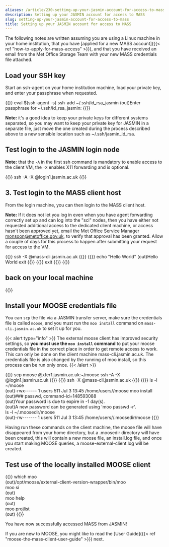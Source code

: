 ```yaml
---
aliases: /article/230-setting-up-your-jasmin-account-for-access-to-mass
description: Setting up your JASMIN account for access to MASS
slug: setting-up-your-jasmin-account-for-access-to-mass
title: Setting up your JASMIN account for access to MASS
---
```


The following notes are written assuming you are using a Linux machine in your
home institution, that you have [applied for a new MASS account]({{< ref "how-to-apply-for-mass-access" >}}), and that you have received an email from the
Met Office Storage Team with your new MASS credentials file attached.

## Load your SSH key

Start an ssh-agent on your home institution machine, load your private key, and enter your passphrase when requested.

{{<command user="localuser" host="localhost">}}
eval $(ssh-agent -s)
ssh-add ~/.ssh/id_rsa_jasmin
(out)Enter passphrase for ~/.ssh/id_rsa_jasmin:
{{</command>}}

**Note:** it's a good idea to keep your private keys for different systems
separated, so you may want to keep your private key for JASMIN in a separate
file, just move the one created during the process described above to a new
sensible location such as ~/.ssh/jasmin_id_rsa.

## Test login to the JASMIN login node

**Note:** that the `-A` in the first ssh command is mandatory to enable access
to the client VM, the `-X` enables X11 forwarding and is optional.

{{<command user="localuser" host="localhost">}}
ssh -A -X <userid>@login1.jasmin.ac.uk
{{</command>}}

## 3\. Test login to the MASS client host

From the login machine, you can then login to the MASS client host.

**Note:** If it does not let you log in even when you have agent
forwarding correctly set up and can log into the "sci" nodes, then you have
either not requested additional access to the dedicated client machine, or
access hasn't been approved yet, email the Met Office Service Manager
[monsoon@metoffice.gov.uk](mailto:monsoon@metoffice.gov.uk), to verify that
approval has been granted. Allow a couple of days for this process to happen
after submitting your request for access to the VM.

{{<command user="user" host="login1">}}
ssh -X <userid>@mass-cli.jasmin.ac.uk
{{</command>}}
{{<command user="user" host="mass-cli">}}
echo "Hello World"
(out)Hello World
exit
{{</command>}}
{{<command user="user" host="login1">}}
exit
{{</command>}}
{{<command user="localuser" host="localhost">}}
## back on your local machine
{{</command>}}

## Install your MOOSE credentials file

You can `scp` the file via a JASMIN transfer server, make sure the credentials
file is called `moose`, and you must run the `moo install` command on `mass-
cli.jasmin.ac.uk` to set it up for you.

{{< alert type="info" >}}
The external moose client has improved security settings, so **you
must use the `moo install` command** to put your moose credentials file in the
correct place in order to get remote access to work. This can only be done on
the client machine mass-cli.jasmin.ac.uk. The credentials file is also changed
by the running of moo install, so this process can be run only once.
{{< /alert >}}

{{<command user="user" host="localhost">}}
scp moose <userid>@xfer1.jasmin.ac.uk:~/moose
ssh -A -X <userid>@login1.jasmin.ac.uk
{{</command>}}
{{<command user="user" host="login1">}}
ssh -X <userid>@mass-cli.jasmin.ac.uk
{{</command>}}
{{<command user="user" host="mass-cli">}}
ls -l ~/moose  
(out)-rwx------ 1 <userid> users 511 Jul  3 13:45 /home/users/<userid>/moose
moo install  
(out)### passwd, command-id=148593088         
(out)Your password is due to expire in -1 day(s).    
(out)A new password can be generated using 'moo passwd -r'.          
ls -l ~/.moosedir/moose  
(out)-rw------- 1 <userid> users 511 Jul  3 13:45 /home/users/<userid>/.moosedir/moose
{{</command>}}

Having run these commands on the client machine, the moose file will have
disappeared from your home directory, but a .moosedir directory will have been
created, this will contain a new moose file, an install.log file, and once you
start making MOOSE queries, a moose-external-client.log will be created.

## Test use of the locally installed MOOSE client

{{<command user="user" host="mass-cli">}}
which moo  
(out)/opt/moose/external-client-version-wrapper/bin/moo   
moo si  
(out)<system information appears here>  
moo help  
(out)<help details appear here>      
moo projlist  
(out)<list of projects appears here>
{{</command>}}

You have now successfully accessed MASS from JASMIN!

If you are new to MOOSE, you might like to read the 
[User Guide]({{< ref "moose-the-mass-client-user-guide" >}}) next.
